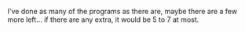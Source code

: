 I've done as many of the programs as there are, maybe there are a few more left… if there are any extra, it would be 5 to 7 at most.
